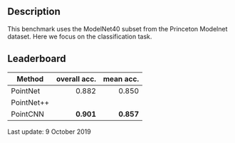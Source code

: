Description
-----------

This benchmark uses the ModelNet40 subset from the Princeton Modelnet dataset.
Here we focus on the classification task.

Leaderboard
-----------

| Method        | overall acc. | mean acc. |
| ------------- | -----------: | --------: |
| PointNet      | 0.882        | 0.850     |
| PointNet++    |              |           |
| PointCNN      | **0.901**    | **0.857** |

Last update: 9 October 2019
